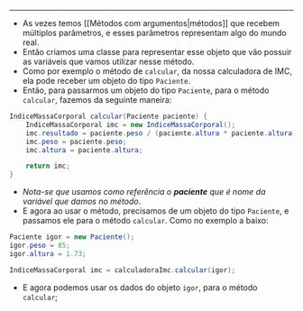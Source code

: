 ___
- As vezes temos [[Métodos com argumentos|métodos]] que recebem múltiplos parâmetros, e esses parâmetros representam algo do mundo real.
- Então criamos uma classe para representar esse objeto que vão possuir as variáveis que vamos utilizar nesse método.
- Como por exemplo o método de `calcular`, da nossa calculadora de IMC, ela pode receber um objeto do tipo `Paciente`.
- Então, para passarmos um objeto do tipo `Paciente`, para o método `calcular`, fazemos da seguinte maneira:
```java
IndiceMassaCorporal calcular(Paciente paciente) {
	IndiceMassaCorporal imc = new IndiceMassaCorporal();
	imc.resultado = paciente.peso / (paciente.altura * paciente.altura);
	imc.peso = paciente.peso;
	imc.altura = paciente.altura;

	return imc;
}
```
- *Nota-se que usamos como referência o **paciente** que é nome da variável que damos no método*.
- E agora ao usar o método, precisamos de um objeto do tipo `Paciente`, e passamos ele para o método `calcular`. Como no exemplo a baixo:
```java
Paciente igor = new Paciente();
igor.peso = 85;
igor.altura = 1.73;

IndiceMassaCorporal imc = calculadoraImc.calcular(igor);
```
- E agora podemos usar os dados do objeto `igor`, para o método `calcular`; 